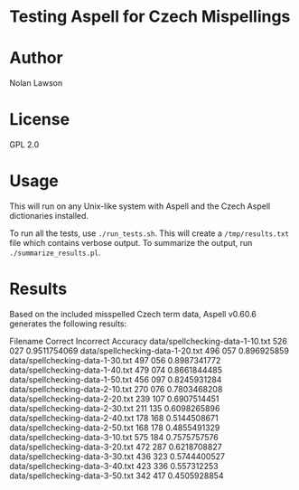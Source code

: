 Testing Aspell for Czech Mispellings
====================================

# Author #
Nolan Lawson

# License #
GPL 2.0

# Usage #

This will run on any Unix-like system with Aspell and the Czech Aspell dictionaries installed.

To run all the tests, use `./run_tests.sh`.  This will create a `/tmp/results.txt` file which contains verbose output.  To summarize the output, run `./summarize_results.pl`.

# Results #

Based on the included misspelled Czech term data, Aspell v0.60.6 generates the following results: 

Filename                            Correct  Incorrect  Accuracy
data/spellchecking-data-1-10.txt	526	027	0.9511754069
data/spellchecking-data-1-20.txt	496	057	0.896925859
data/spellchecking-data-1-30.txt	497	056	0.8987341772
data/spellchecking-data-1-40.txt	479	074	0.8661844485
data/spellchecking-data-1-50.txt	456	097	0.8245931284
data/spellchecking-data-2-10.txt	270	076	0.7803468208
data/spellchecking-data-2-20.txt	239	107	0.6907514451
data/spellchecking-data-2-30.txt	211	135	0.6098265896
data/spellchecking-data-2-40.txt	178	168	0.5144508671
data/spellchecking-data-2-50.txt	168	178	0.4855491329
data/spellchecking-data-3-10.txt	575	184	0.7575757576
data/spellchecking-data-3-20.txt	472	287	0.6218708827
data/spellchecking-data-3-30.txt	436	323	0.5744400527
data/spellchecking-data-3-40.txt	423	336	0.557312253
data/spellchecking-data-3-50.txt	342	417	0.4505928854
